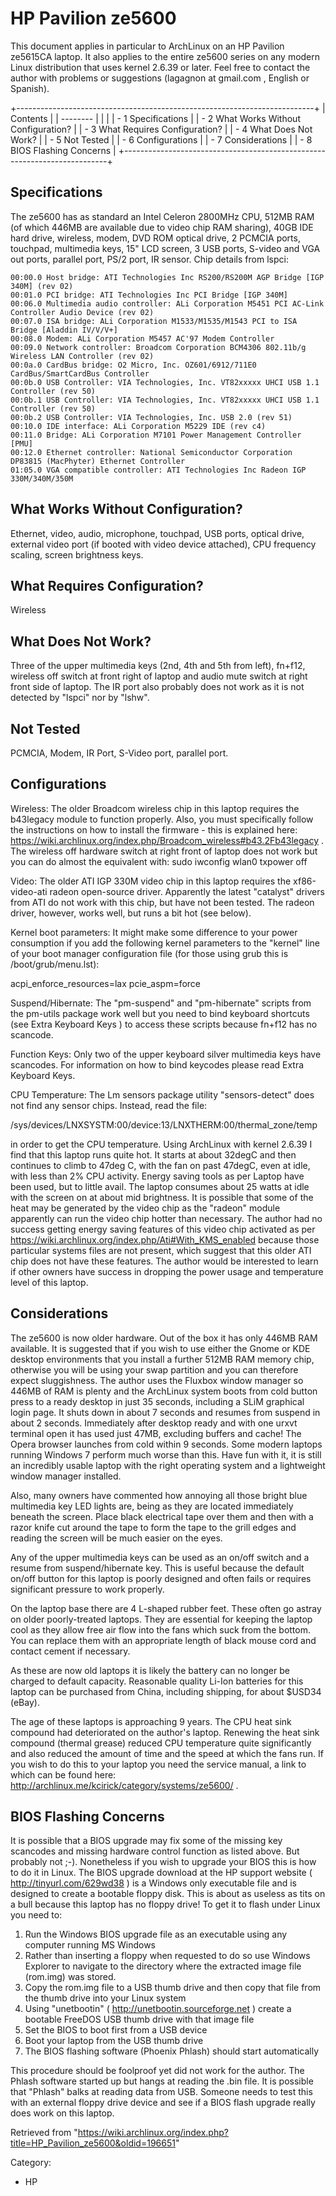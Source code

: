 HP Pavilion ze5600
==================

This document applies in particular to ArchLinux on an HP Pavilion
ze5615CA laptop. It also applies to the entire ze5600 series on any
modern Linux distribution that uses kernel 2.6.39 or later. Feel free to
contact the author with problems or suggestions (lagagnon at gmail.com ,
English or Spanish).

+--------------------------------------------------------------------------+
| Contents                                                                 |
| --------                                                                 |
|                                                                          |
| -   1 Specifications                                                     |
| -   2 What Works Without Configuration?                                  |
| -   3 What Requires Configuration?                                       |
| -   4 What Does Not Work?                                                |
| -   5 Not Tested                                                         |
| -   6 Configurations                                                     |
| -   7 Considerations                                                     |
| -   8 BIOS Flashing Concerns                                             |
+--------------------------------------------------------------------------+

Specifications
--------------

The ze5600 has as standard an Intel Celeron 2800MHz CPU, 512MB RAM (of
which 446MB are available due to video chip RAM sharing), 40GB IDE hard
drive, wireless, modem, DVD ROM optical drive, 2 PCMCIA ports, touchpad,
multimedia keys, 15" LCD screen, 3 USB ports, S-video and VGA out ports,
parallel port, PS/2 port, IR sensor. Chip details from lspci:

    00:00.0 Host bridge: ATI Technologies Inc RS200/RS200M AGP Bridge [IGP 340M] (rev 02)
    00:01.0 PCI bridge: ATI Technologies Inc PCI Bridge [IGP 340M]
    00:06.0 Multimedia audio controller: ALi Corporation M5451 PCI AC-Link Controller Audio Device (rev 02)
    00:07.0 ISA bridge: ALi Corporation M1533/M1535/M1543 PCI to ISA Bridge [Aladdin IV/V/V+]
    00:08.0 Modem: ALi Corporation M5457 AC'97 Modem Controller
    00:09.0 Network controller: Broadcom Corporation BCM4306 802.11b/g Wireless LAN Controller (rev 02)
    00:0a.0 CardBus bridge: O2 Micro, Inc. OZ601/6912/711E0 CardBus/SmartCardBus Controller
    00:0b.0 USB Controller: VIA Technologies, Inc. VT82xxxxx UHCI USB 1.1 Controller (rev 50)
    00:0b.1 USB Controller: VIA Technologies, Inc. VT82xxxxx UHCI USB 1.1 Controller (rev 50)
    00:0b.2 USB Controller: VIA Technologies, Inc. USB 2.0 (rev 51)
    00:10.0 IDE interface: ALi Corporation M5229 IDE (rev c4)
    00:11.0 Bridge: ALi Corporation M7101 Power Management Controller [PMU]
    00:12.0 Ethernet controller: National Semiconductor Corporation DP83815 (MacPhyter) Ethernet Controller
    01:05.0 VGA compatible controller: ATI Technologies Inc Radeon IGP 330M/340M/350M

What Works Without Configuration?
---------------------------------

Ethernet, video, audio, microphone, touchpad, USB ports, optical drive,
external video port (if booted with video device attached), CPU
frequency scaling, screen brightness keys.

What Requires Configuration?
----------------------------

Wireless

What Does Not Work?
-------------------

Three of the upper multimedia keys (2nd, 4th and 5th from left), fn+f12,
wireless off switch at front right of laptop and audio mute switch at
right front side of laptop. The IR port also probably does not work as
it is not detected by "lspci" nor by "lshw".

Not Tested
----------

PCMCIA, Modem, IR Port, S-Video port, parallel port.

Configurations
--------------

Wireless: The older Broadcom wireless chip in this laptop requires the
b43legacy module to function properly. Also, you must specifically
follow the instructions on how to install the firmware - this is
explained here:
https://wiki.archlinux.org/index.php/Broadcom_wireless#b43.2Fb43legacy .
The wireless off hardware switch at right front of laptop does not work
but you can do almost the equivalent with:
sudo iwconfig wlan0 txpower off

Video: The older ATI IGP 330M video chip in this laptop requires the
xf86-video-ati radeon open-source driver. Apparently the latest
"catalyst" drivers from ATI do not work with this chip, but have not
been tested. The radeon driver, however, works well, but runs a bit hot
(see below).

Kernel boot parameters: It might make some difference to your power
consumption if you add the following kernel parameters to the "kernel"
line of your boot manager configuration file (for those using grub this
is /boot/grub/menu.lst):

acpi_enforce_resources=lax pcie_aspm=force

Suspend/Hibernate: The "pm-suspend" and "pm-hibernate" scripts from the
pm-utils package work well but you need to bind keyboard shortcuts (see
Extra Keyboard Keys ) to access these scripts because fn+f12 has no
scancode.

Function Keys: Only two of the upper keyboard silver multimedia keys
have scancodes. For information on how to bind keycodes please read
Extra Keyboard Keys.

CPU Temperature: The Lm sensors package utility "sensors-detect" does
not find any sensor chips. Instead, read the file:

/sys/devices/LNXSYSTM:00/device:13/LNXTHERM:00/thermal_zone/temp

in order to get the CPU temperature. Using ArchLinux with kernel 2.6.39
I find that this laptop runs quite hot. It starts at about 32degC and
then continues to climb to 47deg C, with the fan on past 47degC, even at
idle, with less than 2% CPU activity. Energy saving tools as per Laptop
have been used, but to little avail. The laptop consumes about 25 watts
at idle with the screen on at about mid brightness. It is possible that
some of the heat may be generated by the video chip as the "radeon"
module apparently can run the video chip hotter than necessary. The
author had no success getting energy saving features of this video chip
activated as per
https://wiki.archlinux.org/index.php/Ati#With_KMS_enabled because those
particular systems files are not present, which suggest that this older
ATI chip does not have these features. The author would be interested to
learn if other owners have success in dropping the power usage and
temperature level of this laptop.

Considerations
--------------

The ze5600 is now older hardware. Out of the box it has only 446MB RAM
available. It is suggested that if you wish to use either the Gnome or
KDE desktop environments that you install a further 512MB RAM memory
chip, otherwise you will be using your swap partition and you can
therefore expect sluggishness. The author uses the Fluxbox window
manager so 446MB of RAM is plenty and the ArchLinux system boots from
cold button press to a ready desktop in just 35 seconds, including a
SLiM graphical login page. It shuts down in about 7 seconds and resumes
from suspend in about 2 seconds. Immediately after desktop ready and
with one urxvt terminal open it has used just 47MB, excluding buffers
and cache! The Opera browser launches from cold within 9 seconds. Some
modern laptops running Windows 7 perform much worse than this. Have fun
with it, it is still an incredibly usable laptop with the right
operating system and a lightweight window manager installed.

Also, many owners have commented how annoying all those bright blue
multimedia key LED lights are, being as they are located immediately
beneath the screen. Place black electrical tape over them and then with
a razor knife cut around the tape to form the tape to the grill edges
and reading the screen will be much easier on the eyes.

Any of the upper multimedia keys can be used as an on/off switch and a
resume from suspend/hibernate key. This is useful because the default
on/off button for this laptop is poorly designed and often fails or
requires significant pressure to work properly.

On the laptop base there are 4 L-shaped rubber feet. These often go
astray on older poorly-treated laptops. They are essential for keeping
the laptop cool as they allow free air flow into the fans which suck
from the bottom. You can replace them with an appropriate length of
black mouse cord and contact cement if necessary.

As these are now old laptops it is likely the battery can no longer be
charged to default capacity. Reasonable quality Li-Ion batteries for
this laptop can be purchased from China, including shipping, for about
$USD34 (eBay).

The age of these laptops is approaching 9 years. The CPU heat sink
compound had deteriorated on the author's laptop. Renewing the heat sink
compound (thermal grease) reduced CPU temperature quite significantly
and also reduced the amount of time and the speed at which the fans run.
If you wish to do this to your laptop you need the service manual, a
link to which can be found here:
http://archlinux.me/kcirick/category/systems/ze5600/ .

BIOS Flashing Concerns
----------------------

It is possible that a BIOS upgrade may fix some of the missing key
scancodes and missing hardware control function as listed above. But
probably not ;-). Nonetheless if you wish to upgrade your BIOS this is
how to do it in Linux. The BIOS upgrade download at the HP support
website ( http://tinyurl.com/629wd38 ) is a Windows only executable file
and is designed to create a bootable floppy disk. This is about as
useless as tits on a bull because this laptop has no floppy drive! To
get it to flash under Linux you need to:

1.  Run the Windows BIOS upgrade file as an executable using any
    computer running MS Windows
2.  Rather than inserting a floppy when requested to do so use Windows
    Explorer to navigate to the directory where the extracted image file
    (rom.img) was stored.
3.  Copy the rom.img file to a USB thumb drive and then copy that file
    from the thumb drive into your Linux system
4.  Using "unetbootin" ( http://unetbootin.sourceforge.net ) create a
    bootable FreeDOS USB thumb drive with that image file
5.  Set the BIOS to boot first from a USB device
6.  Boot your laptop from the USB thumb drive
7.  The BIOS flashing software (Phoenix Phlash) should start
    automatically

This procedure should be foolproof yet did not work for the author. The
Phlash software started up but hangs at reading the .bin file. It is
possible that "Phlash" balks at reading data from USB. Someone needs to
test this with an external floppy drive device and see if a BIOS flash
upgrade really does work on this laptop.

Retrieved from
"https://wiki.archlinux.org/index.php?title=HP_Pavilion_ze5600&oldid=196651"

Category:

-   HP
